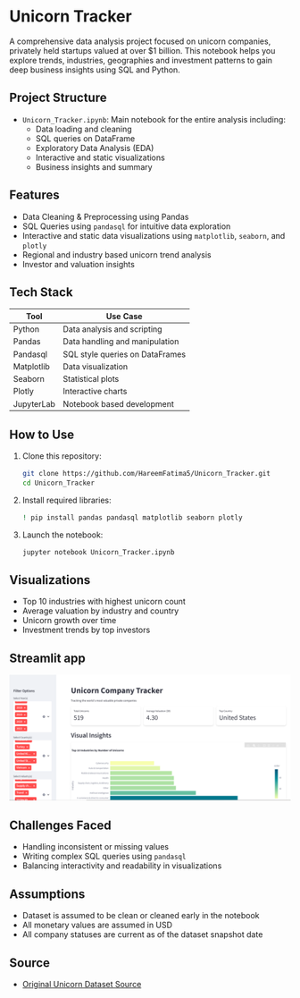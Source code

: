 # Unicorn Tracker

A comprehensive data analysis project focused on unicorn companies, privately held startups valued at over $1 billion. 
This notebook helps you explore trends, industries, geographies and investment patterns to gain deep business insights using SQL and Python.

## Project Structure

- `Unicorn_Tracker.ipynb`: Main notebook for the entire analysis including:
  - Data loading and cleaning
  - SQL queries on DataFrame
  - Exploratory Data Analysis (EDA)
  - Interactive and static visualizations
  - Business insights and summary

## Features

- Data Cleaning & Preprocessing using Pandas
- SQL Queries using `pandasql` for intuitive data exploration
- Interactive and static data visualizations using `matplotlib`, `seaborn`, and `plotly`
- Regional and industry based unicorn trend analysis
- Investor and valuation insights

## Tech Stack

| Tool         | Use Case                         |
|--------------|----------------------------------|
| Python       | Data analysis and scripting      |
| Pandas       | Data handling and manipulation   |
| Pandasql     | SQL style queries on DataFrames  |
| Matplotlib   | Data visualization               |
| Seaborn      | Statistical plots                |
| Plotly       | Interactive charts               |
| JupyterLab   | Notebook based development       |

## How to Use

1. Clone this repository:
   ```bash
   git clone https://github.com/HareemFatima5/Unicorn_Tracker.git
   cd Unicorn_Tracker
   ```

2. Install required libraries:
   ```bash
   ! pip install pandas pandasql matplotlib seaborn plotly
   ```

3. Launch the notebook:
   ```bash
   jupyter notebook Unicorn_Tracker.ipynb
   ```

## Visualizations

- Top 10 industries with highest unicorn count
- Average valuation by industry and country
- Unicorn growth over time
- Investment trends by top investors

## Streamlit app
![demo](https://github.com/HareemFatima5/Unicorn-Tracker/blob/main/images/1.PNG)

## Challenges Faced

- Handling inconsistent or missing values
- Writing complex SQL queries using `pandasql`
- Balancing interactivity and readability in visualizations

## Assumptions

- Dataset is assumed to be clean or cleaned early in the notebook
- All monetary values are assumed in USD
- All company statuses are current as of the dataset snapshot date

## Source

- [Original Unicorn Dataset Source](https://www.kaggle.com/datasets/deepcontractor/unicorn-companies-dataset)



